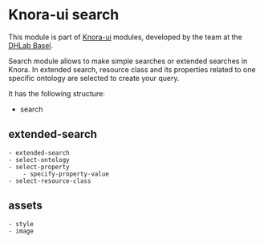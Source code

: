 # Knora-ui search
<!-- // not yet published -->

This module is part of [Knora-ui](https://github.com/dhlab-basel/Knora-ui) modules, developed by the team at the [DHLab Basel](http://dhlab.unibas.ch).

Search module allows to make simple searches or extended searches in Knora. In extended search, resource class and its properties related to one specific ontology are selected to create your query.

It has the following structure:

- search

## extended-search
    - extended-search
    - select-ontology
    - select-property
        - specify-property-value
    - select-resource-class

## assets
    - style
    - image

